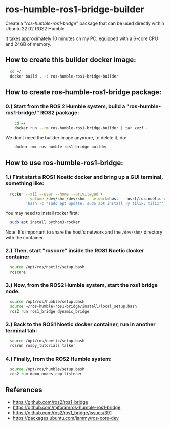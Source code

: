 # ros-humble-ros1-bridge-builder
Create a "*ros-humble-ros1-bridge*" package that can be used directly within Ubuntu 22.02 ROS2 Humble.

It takes approximately 10 minutes on my PC, equipped with a 6-core CPU and 24GB of memory.

## How to create this builder docker image:

``` bash
  cd ~/
  docker build . -t ros-humble-ros1-bridge-builder
```

## How to create ros-humble-ros1-bridge package:
###  0.) Start from the ROS 2 Humble system, build a "ros-humble-ros1-bridge/" ROS2 package:

``` bash
    cd ~/
    docker run --rm ros-humble-ros1-bridge-builder | tar xvzf -
```

We don't need the builder image anymore, to delete it, do:

``` bash
    docker rmi ros-humble-ros1-bridge-builder
```

## How to use ros-humble-ros1-bridge:
###  1.) First start a ROS1 Noetic docker and bring up a GUI terminal, something like:

``` bash
  rocker --x11 --user --home --privileged \
         --volume /dev/shm /dev/shm --network=host -- osrf/ros:noetic-desktop \
         'bash -c "sudo apt update; sudo apt install -y tilix; tilix"'
```
You may need to install rocker first:
``` bash
  sudo apt install python3-rocker
```
Note: It's important to share the host's network and the `/dev/shm/` directory with the container.

###  2.) Then, start "roscore" inside the ROS1 Noetic docker container

``` bash
  source /opt/ros/noetic/setup.bash
  roscore
```

###  3.) Now, from the ROS2 Humble system, start the ros1 bridge node.

``` bash
  source /opt/ros/humble/setup.bash
  source ~/ros-humble-ros1-bridge/install/local_setup.bash
  ros2 run ros1_bridge dynamic_bridge
```

###  3.) Back to the ROS1 Noetic docker container, run in another terminal tab:

``` bash
  source /opt/ros/noetic/setup.bash
  rosrun rospy_tutorials talker
```

###  4.) Finally, from the ROS2 Humble system:

``` bash
  source /opt/ros/humble/setup.bash
  ros2 run demo_nodes_cpp listener
```


## References
- https://github.com/ros2/ros1_bridge
- https://github.com/mjforan/ros-humble-ros1-bridge
- https://github.com/ros2/ros1_bridge/issues/391
- https://packages.ubuntu.com/jammy/ros-core-dev
